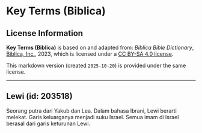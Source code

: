 # Key Terms (Biblica)

## License Information

**Key Terms (Biblica)** is based on and adapted from: _Biblica Bible Dictionary_, [Biblica, Inc.](https://www.biblica.com/), 2023, which is licensed under a [CC BY-SA 4.0 license](https://creativecommons.org/licenses/by-sa/4.0/legalcode.en).

This markdown version (created `2025-10-20`) is provided under the same license.



--------------------------------

## Lewi (id: 203518)

Seorang putra dari Yakub dan Lea. Dalam bahasa Ibrani, Lewi berarti melekat. Garis keluarganya menjadi suku Israel. Semua imam di Israel berasal dari garis keturunan Lewi.


